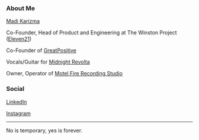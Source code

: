 ### About Me

[Madi Karizma](https://madikarizma.com)

Co-Founder, Head of Product and Engineering at The Winston Project ([Eleven21](https://eleven21.co))

Co-Founder of [GreatPositive](https://greatpositive.com)

Vocals/Guitar for [Midnight Revolta](https://midnightrevolta.com)

Owner, Operator of [Motel Fire Recording Studio](https://motelfirerecordingstudio.com)

### Social

[LinkedIn](https://linkedin.com/in/madikarizma)

[Instagram](https://instagram.com/madikarizma)

---

No is temporary, yes is forever.

